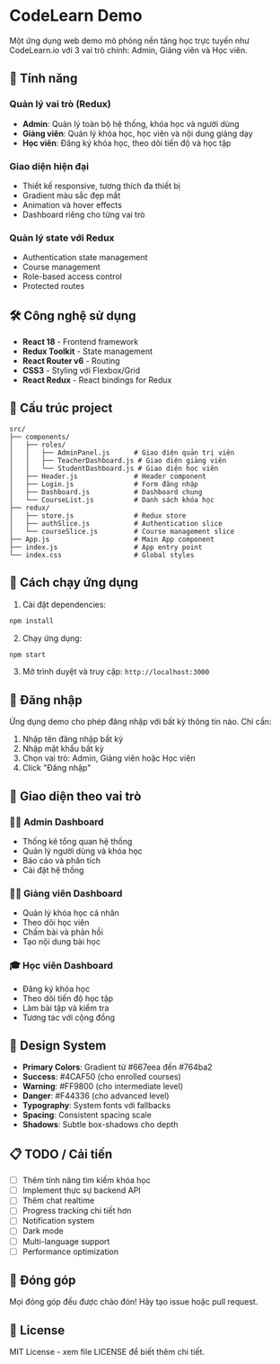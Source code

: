 # CodeLearn Demo

Một ứng dụng web demo mô phỏng nền tảng học trực tuyến như CodeLearn.io với 3 vai trò chính: Admin, Giảng viên và Học viên.

## 🚀 Tính năng

### Quản lý vai trò (Redux)

- **Admin**: Quản lý toàn bộ hệ thống, khóa học và người dùng
- **Giảng viên**: Quản lý khóa học, học viên và nội dung giảng dạy
- **Học viên**: Đăng ký khóa học, theo dõi tiến độ và học tập

### Giao diện hiện đại

- Thiết kế responsive, tương thích đa thiết bị
- Gradient màu sắc đẹp mắt
- Animation và hover effects
- Dashboard riêng cho từng vai trò

### Quản lý state với Redux

- Authentication state management
- Course management
- Role-based access control
- Protected routes

## 🛠️ Công nghệ sử dụng

- **React 18** - Frontend framework
- **Redux Toolkit** - State management
- **React Router v6** - Routing
- **CSS3** - Styling với Flexbox/Grid
- **React Redux** - React bindings for Redux

## 📁 Cấu trúc project

```
src/
├── components/
│   ├── roles/
│   │   ├── AdminPanel.js      # Giao diện quản trị viên
│   │   ├── TeacherDashboard.js # Giao diện giảng viên
│   │   └── StudentDashboard.js # Giao diện học viên
│   ├── Header.js              # Header component
│   ├── Login.js               # Form đăng nhập
│   ├── Dashboard.js           # Dashboard chung
│   └── CourseList.js          # Danh sách khóa học
├── redux/
│   ├── store.js               # Redux store
│   ├── authSlice.js           # Authentication slice
│   └── courseSlice.js         # Course management slice
├── App.js                     # Main App component
├── index.js                   # App entry point
└── index.css                  # Global styles
```

## 🚀 Cách chạy ứng dụng

1. Cài đặt dependencies:

```bash
npm install
```

2. Chạy ứng dụng:

```bash
npm start
```

3. Mở trình duyệt và truy cập: `http://localhost:3000`

## 🔐 Đăng nhập

Ứng dụng demo cho phép đăng nhập với bất kỳ thông tin nào. Chỉ cần:

1. Nhập tên đăng nhập bất kỳ
2. Nhập mật khẩu bất kỳ
3. Chọn vai trò: Admin, Giảng viên hoặc Học viên
4. Click "Đăng nhập"

## 📱 Giao diện theo vai trò

### 👨‍💼 Admin Dashboard

- Thống kê tổng quan hệ thống
- Quản lý người dùng và khóa học
- Báo cáo và phân tích
- Cài đặt hệ thống

### 👨‍🏫 Giảng viên Dashboard

- Quản lý khóa học cá nhân
- Theo dõi học viên
- Chấm bài và phản hồi
- Tạo nội dung bài học

### 🎓 Học viên Dashboard

- Đăng ký khóa học
- Theo dõi tiến độ học tập
- Làm bài tập và kiểm tra
- Tương tác với cộng đồng

## 🎨 Design System

- **Primary Colors**: Gradient từ #667eea đến #764ba2
- **Success**: #4CAF50 (cho enrolled courses)
- **Warning**: #FF9800 (cho intermediate level)
- **Danger**: #F44336 (cho advanced level)
- **Typography**: System fonts với fallbacks
- **Spacing**: Consistent spacing scale
- **Shadows**: Subtle box-shadows cho depth

## 📋 TODO / Cải tiến

- [ ] Thêm tính năng tìm kiếm khóa học
- [ ] Implement thực sự backend API
- [ ] Thêm chat realtime
- [ ] Progress tracking chi tiết hơn
- [ ] Notification system
- [ ] Dark mode
- [ ] Multi-language support
- [ ] Performance optimization

## 🤝 Đóng góp

Mọi đóng góp đều được chào đón! Hãy tạo issue hoặc pull request.

## 📄 License

MIT License - xem file LICENSE để biết thêm chi tiết.
